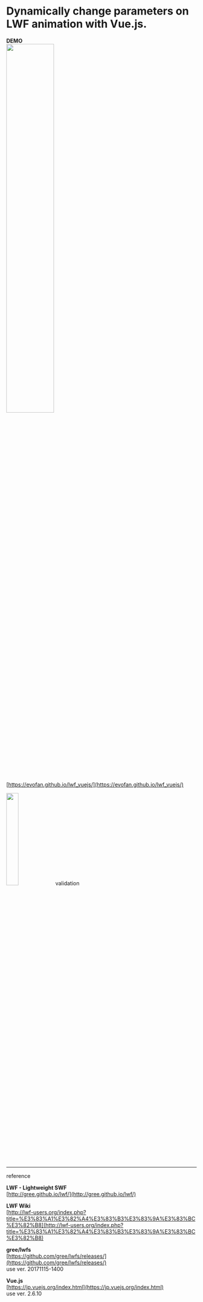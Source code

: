 # Dynamically change parameters on LWF animation with Vue.js.

**DEMO**   
<img src="https://evofan.github.io/lwf_vuejs/screenshot/cap_vue_lwf_re1.jpg" width="50%">  
[https://evofan.github.io/lwf_vuejs/](https://evofan.github.io/lwf_vuejs/)  

<img src="https://evofan.github.io/lwf_vuejs/screenshot/cap_lwf_vue_b.jpg" width="25%">  
validation  

***

reference  

**LWF - Lightweight SWF**  
[http://gree.github.io/lwf/](http://gree.github.io/lwf/)

**LWF Wiki**  
[http://lwf-users.org/index.php?title=%E3%83%A1%E3%82%A4%E3%83%B3%E3%83%9A%E3%83%BC%E3%82%B8](http://lwf-users.org/index.php?title=%E3%83%A1%E3%82%A4%E3%83%B3%E3%83%9A%E3%83%BC%E3%82%B8)

**gree/lwfs**  
[https://github.com/gree/lwfs/releases/](https://github.com/gree/lwfs/releases/)  
use ver. 20171115-1400  

**Vue.js**  
[https://jp.vuejs.org/index.html](https://jp.vuejs.org/index.html)  
use ver. 2.6.10  
